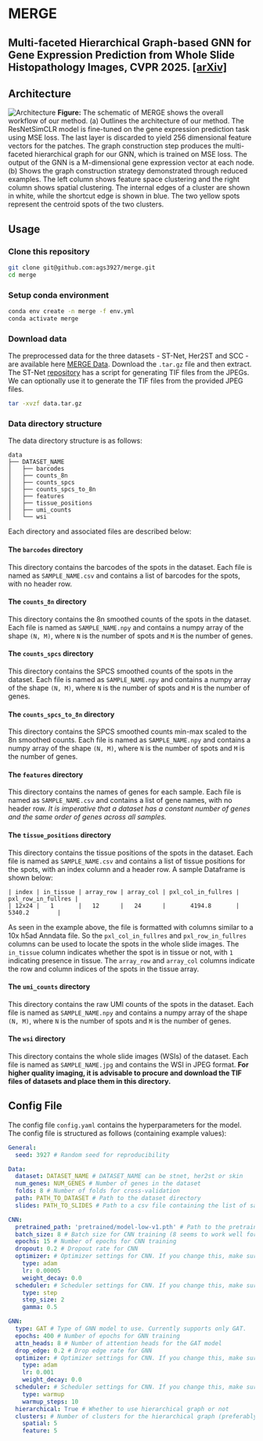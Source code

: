 # MERGE

## Multi-faceted Hierarchical Graph-based GNN for Gene Expression Prediction from Whole Slide Histopathology Images, CVPR 2025. [[arXiv]](https://arxiv.org/abs/2412.02601)


## Architecture
![Architecture](fig/architecture.png)
<b>Figure:</b> The schematic of MERGE shows the overall workflow of our method. (a) Outlines the architecture of our method. The ResNetSimCLR model is fine-tuned on the gene expression prediction task using MSE loss. The last layer is discarded to yield 256 dimensional feature vectors for the patches. The graph construction step produces the multi-faceted hierarchical graph for our GNN,  which is trained on MSE loss. The output of the GNN is a M-dimensional gene expression vector at each node. (b) Shows the graph construction strategy demonstrated through reduced examples. The left column shows feature space clustering and the right column shows spatial clustering. The internal edges of a cluster are shown in white, while the shortcut edge is shown in blue. The two yellow spots represent the centroid spots of the two clusters.

## Usage

### Clone this repository
```bash
git clone git@github.com:ags3927/merge.git
cd merge
```

### Setup conda environment
```bash
conda env create -n merge -f env.yml
conda activate merge
```

### Download data
The preprocessed data for the three datasets - ST-Net, Her2ST and SCC - are available here [MERGE Data](https://drive.google.com/file/d/1Q4fP4ofDessMtCJ0a4GYbN_1XhI_hfkq/view?usp=sharing). Download the `.tar.gz` file and then extract. The ST-Net [repository](https://github.com/bryanhe/ST-Net) has a script for generating TIF files from the JPEGs. We can optionally use it to generate the TIF files from the provided JPEG files.
```bash
tar -xvzf data.tar.gz
```

### Data directory structure
The data directory structure is as follows:
```
data
├── DATASET_NAME
│   ├── barcodes
│   ├── counts_8n
│   ├── counts_spcs
│   ├── counts_spcs_to_8n
│   ├── features
│   ├── tissue_positions
│   ├── umi_counts
│   └── wsi
```
Each directory and associated files are described below:
#### The `barcodes` directory
This directory contains the barcodes of the spots in the dataset. Each file is named as `SAMPLE_NAME.csv` and contains a list of barcodes for the spots, with no header row.

#### The `counts_8n` directory
This directory contains the 8n smoothed counts of the spots in the dataset. Each file is named as `SAMPLE_NAME.npy` and contains a numpy array of the shape `(N, M)`, where `N` is the number of spots and `M` is the number of genes.

#### The `counts_spcs` directory
This directory contains the SPCS smoothed counts of the spots in the dataset. Each file is named as `SAMPLE_NAME.npy` and contains a numpy array of the shape `(N, M)`, where `N` is the number of spots and `M` is the number of genes.

#### The `counts_spcs_to_8n` directory
This directory contains the SPCS smoothed counts min-max scaled to the 8n smoothed counts. Each file is named as `SAMPLE_NAME.npy` and contains a numpy array of the shape `(N, M)`, where `N` is the number of spots and `M` is the number of genes.

#### The `features` directory
This directory contains the names of genes for each sample. Each file is named as `SAMPLE_NAME.csv` and contains a list of gene names, with no header row. <i>It is imperative that a dataset has a constant number of genes and the same order of genes across all samples.</i>

#### The `tissue_positions` directory
This directory contains the tissue positions of the spots in the dataset. Each file is named as `SAMPLE_NAME.csv` and contains a list of tissue positions for the spots, with an index column and a header row. A sample Dataframe is shown below:
```
| index | in_tissue | array_row | array_col | pxl_col_in_fullres | pxl_row_in_fullres |
| 12x24 |   1       |   12      |   24      |       4194.8       |      5340.2        |
```
As seen in the example above, the file is formatted with columns similar to a 10x h5ad Anndata file. So the `pxl_col_in_fullres` and `pxl_row_in_fullres` columns can be used to locate the spots in the whole slide images. The `in_tissue` column indicates whether the spot is in tissue or not, with `1` indicating presence in tissue. The `array_row` and `array_col` columns indicate the row and column indices of the spots in the tissue array.

#### The `umi_counts` directory
This directory contains the raw UMI counts of the spots in the dataset. Each file is named as `SAMPLE_NAME.npy` and contains a numpy array of the shape `(N, M)`, where `N` is the number of spots and `M` is the number of genes.

#### The `wsi` directory
This directory contains the whole slide images (WSIs) of the dataset. Each file is named as `SAMPLE_NAME.jpg` and contains the WSI in JPEG format. <b>For higher quality imaging, it is advisable to procure and download the TIF files of datasets and place them in this directory.</b>

## Config File
The config file `config.yaml` contains the hyperparameters for the model. The config file is structured as follows (containing example values):

```yaml
General:
  seed: 3927 # Random seed for reproducibility

Data:
  dataset: DATASET_NAME # DATASET_NAME can be stnet, her2st or skin
  num_genes: NUM_GENES # Number of genes in the dataset
  folds: 8 # Number of folds for cross-validation
  path: PATH_TO_DATASET # Path to the dataset directory
  slides: PATH_TO_SLIDES # Path to a csv file containing the list of sample names to use, can be a subset of the files present in the data directory. Sample files are provided in the config directory.

CNN:
  pretrained_path: 'pretrained/model-low-v1.pth' # Path to the pretrained ResNet model
  batch_size: 8 # Batch size for CNN training (8 seems to work well for our three datasets)
  epochs: 15 # Number of epochs for CNN training
  dropout: 0.2 # Dropout rate for CNN
  optimizer: # Optimizer settings for CNN. If you change this, make sure you adjust code accordingly. The code currently supports only adam optimizer.
    type: adam
    lr: 0.00005
    weight_decay: 0.0
  scheduler: # Scheduler settings for CNN. If you change this, make sure you adjust code accordingly. The code currently supports only step scheduler.
    type: step
    step_size: 2
    gamma: 0.5

GNN:
  type: GAT # Type of GNN model to use. Currently supports only GAT.
  epochs: 400 # Number of epochs for GNN training
  attn_heads: 8 # Number of attention heads for the GAT model
  drop_edge: 0.2 # Drop edge rate for GNN
  optimizer: # Optimizer settings for CNN. If you change this, make sure you adjust code accordingly. The code currently supports only adam optimizer.
    type: adam
    lr: 0.001
    weight_decay: 0.0
  scheduler: # Scheduler settings for CNN. If you change this, make sure you adjust code accordingly. The code currently supports only warmup scheduler.
    type: warmup
    warmup_steps: 10
  hierarchical: True # Whether to use hierarchical graph or not
  clusters: # Number of clusters for the hierarchical graph (preferably, use the same number of clusters for both spatial and feature clustering)
    spatial: 5
    feature: 5
```
